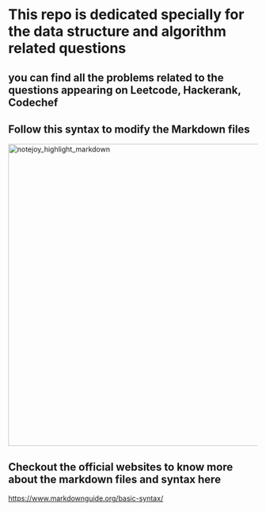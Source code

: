 # This repo is dedicated specially for the data structure and algorithm related questions
## you can find all the problems related to the questions appearing on Leetcode, Hackerank, Codechef

## Follow this syntax to modify the Markdown files
<img width="609" alt="notejoy_highlight_markdown" src="https://user-images.githubusercontent.com/54584388/219150697-f57772e7-6802-49e1-8cad-bd57d8cef7b4.png">

## Checkout the official websites to know more about the markdown files and syntax here
https://www.markdownguide.org/basic-syntax/

